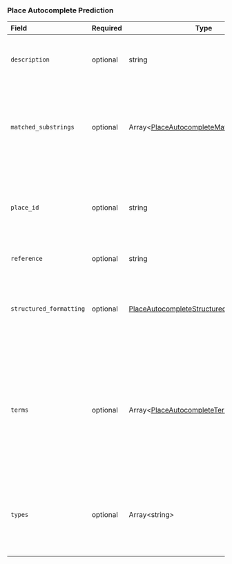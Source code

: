 <!--- This is a generated file, do not edit! -->
<!--- [START maps_http_schema_placeautocompleteprediction] -->
<h3 class="schema-object" id="PlaceAutocompletePrediction">Place Autocomplete Prediction</h3>

| Field                   | Required | Type                                                                                                                     | Description                                                                                                                                                                                                                                                                                                                                                                                                                                                                                                            |
| :---------------------- | -------- | ------------------------------------------------------------------------------------------------------------------------ | ---------------------------------------------------------------------------------------------------------------------------------------------------------------------------------------------------------------------------------------------------------------------------------------------------------------------------------------------------------------------------------------------------------------------------------------------------------------------------------------------------------------------- |
| `description`           | optional | string                                                                                                                   | <div class="nonref-property-description"><p>Contains the human-readable name for the returned result. For <code>establishment</code> results, this is usually the business name.</p></div>                                                                                                                                                                                                                                                                                                                             |
| `matched_substrings`    | optional | Array&lt;[PlaceAutocompleteMatchedSubstring](#PlaceAutocompleteMatchedSubstring "PlaceAutocompleteMatchedSubstring")&gt; | <div class="ref-property-description"><p>A list of substrings that describe the location of the entered term in the prediction result text, so that the term can be highlighted if desired.</p><p>See <a href="#PlaceAutocompleteMatchedSubstring">PlaceAutocompleteMatchedSubstring</a> for more information.</div>                                                                                                                                                                                                   |
| `place_id`              | optional | string                                                                                                                   | <div class="nonref-property-description"><p>A textual identifier that uniquely identifies a place. To retrieve information about the place, pass this identifier in the placeId field of a Places API request. For more information about place IDs, see the <a href="https://developers.google.com/maps/documentation/places/web-service/place-id">Place IDs</a> overview.</p></div>                                                                                                                                  |
| `reference`             | optional | string                                                                                                                   | <div class="nonref-property-description"><p>(Deprecated) See place_id.</p></div>                                                                                                                                                                                                                                                                                                                                                                                                                                       |
| `structured_formatting` | optional | [PlaceAutocompleteStructuredFormat](#PlaceAutocompleteStructuredFormat "PlaceAutocompleteStructuredFormat")              | <div class="ref-property-description"><p>Provides pre-formatted text that can be shown in your autocomplete results.</p><p>See <a href="#PlaceAutocompleteStructuredFormat">PlaceAutocompleteStructuredFormat</a> for more information.</div>                                                                                                                                                                                                                                                                          |
| `terms`                 | optional | Array&lt;[PlaceAutocompleteTerm](#PlaceAutocompleteTerm "PlaceAutocompleteTerm")&gt;                                     | <div class="ref-property-description"><p>Contains an array of terms identifying each section of the returned description (a section of the description is generally terminated with a comma). Each entry in the array has a <code>value</code> field, containing the text of the term, and an <code>offset</code> field, defining the start position of this term in the description, measured in Unicode characters.</p><p>See <a href="#PlaceAutocompleteTerm">PlaceAutocompleteTerm</a> for more information.</div> |
| `types`                 | optional | Array&lt;string&gt;                                                                                                      | <div class="nonref-property-description"><p>Contains an array of types that apply to this place. For example: <code>[ "political", "locality" ]</code> or <code>[ "establishment", "geocode", "beauty_salon" ]</code>. The array can contain multiple values. Learn more about <a href="https://developers.google.com/maps/documentation/places/web-service/supported_types">Place types</a>.</p></div>                                                                                                                |

<!--- [END maps_http_schema_placeautocompleteprediction] -->
